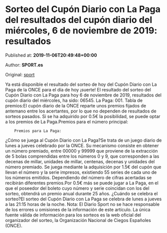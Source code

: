 
# Sorteo del Cupón Diario con La Paga del resultados del cupón diario del miércoles, 6 de noviembre de 2019: resultados

Published at: **2019-11-06T20:49:48+00:00**

Author: **SPORT.es**

Original: [sport](https://www.sport.es/es/noticias/sorteo-loterias/sorteo-del-cupon-diario-con-la-paga-del-resultados-del-cupon-diario-del-miercoles-6-de-noviembre-de-2019-resultados-7717365)

Ya está disponible el resultado del sorteo de hoy del Cupón Diario con La Paga de la ONCE para el día de hoy ¡suerte!
El resultado del sorteo del Cupón Diario con La Paga para hoy 6 de noviembre de 2019, resultados del cupón diario del miércoles, ha sido: 06545. La Paga: 001.
Tabla de premios:El cupón diario de la ONCE reparte unos premios fijados de antemano entre los acertantes, por lo que no dependen de resultados de sorteos pasados. Si se ha adquirido por 0.5€ la posibilidad, se puede optar a los premios de La Paga.Premios para el número principal:

        Premios para La Paga:
      
¿Cómo se juega al Cupón Diario con La Paga?Se trata de un juego diario de lunes a jueves celebrado por la ONCE. Su mecanismo consiste en obtener un número premiado, entre 00000 y 99999 que proviene de la extracción de 5 bolas comprendidas entre los números 0 y 9, que corresponden a las decenas de millar, unidades de millar, centenas, decenas y unidades del número premiado. Se juega mediante la adquisición por 1.5€ del cupón que llevan el número y la serie impresos, existiendo 55 series de cada uno de los números emitidos. Dependiendo del número de cifras acertadas se recibirán diferentes premios.Por 0.5€ más se puede jugar a La Paga, en el que el poseedor del boleto cuyo número y serie coincidan con los del sorteo, obtendrá un premio anual durante 25 años.
¿Cuándo se celebra el sorteo?El sorteo del Cupón Diario con La Paga se celebra de lunes a jueves a las 21:15 horas de la noche.
Nota: El Diario Sport no se hace responsable de los errores u omisiones de la información de este artículo. La única fuente válida de información para los sorteos es la web oficial del organizador del sorteo, la Organización Nacional de Ciegos Españoles (ONCE).
